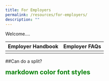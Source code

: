 ```yaml
---
title: For Employers
permalink: /resources/for-employers/
description: ""
---
```

Welcome....




| Employer Handbook | Employer FAQs | 
| -------- | -------- | 
| [](/files/employer%20handbook.pdf)     | [](/files/employer%20handbook.pdf)    | 



[](/files/employer%20handbook.pdf)[](/files/employer%20faqs.pdf)

##Can do a split?

<span style="color:green;font-weight:700;font-size:20px">
    markdown color font styles
</span>

